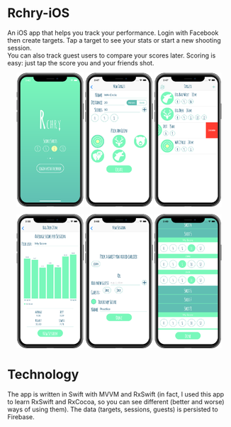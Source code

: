 # Rchry-iOS
An iOS app that helps you track your performance.
Login with Facebook then create targets. Tap a target to see your stats or start a new shooting session.  
You can also track guest users to compare your scores later. Scoring is easy: just tap the score you and your friends shot.


<p float="left" align="center">
  <img src="/doc/img/1_login.png" width="30%"/>
  <img src="/doc/img/2_new_target.png" width="30%"> 
  <img src="/doc/img/3_targets.png" width="30%"/>
</p>

<p float="left" align="center">
  <img src="/doc/img/4_target.png" width="30%"/>
  <img src="/doc/img/5_new_session.png" width="30%"/> 
  <img src="/doc/img/6_session.png" width="30%"/>
</p>

# Technology
The app is written in Swift with MVVM and RxSwift (in fact, I used this app to learn RxSwift and RxCocoa, so you can see different (better and worse) ways of using them).
The data (targets, sessions, guests) is persisted to Firebase.
